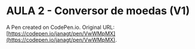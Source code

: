 # AULA 2 - Conversor de moedas (V1)

A Pen created on CodePen.io. Original URL: [https://codepen.io/janagt/pen/VwWMpMX](https://codepen.io/janagt/pen/VwWMpMX).


